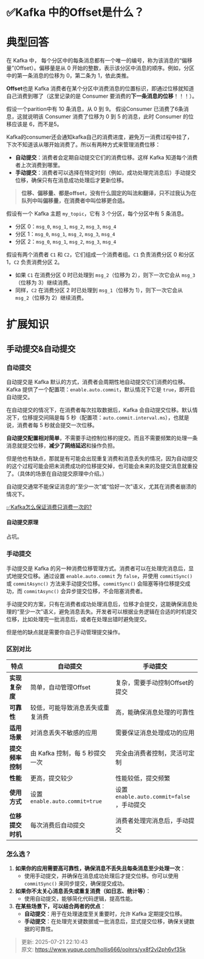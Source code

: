 # ✅Kafka 中的Offset是什么？

# 典型回答


在  Kafka 中， 每个分区中的每条消息都有一个唯一的编号，称为该消息的“偏移量”(Offset）。偏移量是从 0 开始的整数，表示该分区中消息的顺序。例如，分区中的第一条消息的位移为 0，第二条为 1，依此类推。  



**Offset**也是 Kafka 消费者在某个分区中消费消息的位置标识，即通过位移就知道自己消费到哪了（这里记录的是 Consumer 要消费的**下一条消息的位移**！！！）。



假设一个parition中有 10 条消息，从 0 到 9。 假设Consumer 已消费了6条消息，这就说明该 Consumer 消费了位移为 0 到 5 的消息，此时 Consumer 的位移应该是 6，而不是5。



Kafka的consumer还会通知kafka自己的消费进度，避免万一消费过程中挂了，下次不知道该从哪开始消费了。所以有两种方式来管理消费位移：



+ **自动提交**：消费者会定期自动提交它们的消费位移。这样 Kafka 知道每个消费者上次消费到哪里。
+ **手动提交**：消费者可以选择在特定时刻（例如，成功处理完消息后）手动提交位移，确保只有在消息成功处理后才更新位移。



> **位移、偏移量、都是offset，没有什么固定的叫法和翻译，只不过我认为在队列中叫偏移量，在消费者中叫位移更合适。**
>



假设有一个 Kafka 主题 `my_topic`，它有 3 个分区，每个分区中有 5 条消息。

+ 分区 0：`msg_0`, `msg_1`, `msg_2`, `msg_3`, `msg_4`
+ 分区 1：`msg_0`, `msg_1`, `msg_2`, `msg_3`, `msg_4`
+ 分区 2：`msg_0`, `msg_1`, `msg_2`, `msg_3`, `msg_4`



假设有两个消费者 `C1` 和 `C2`，它们组成一个消费者组。`C1` 负责消费分区 0 和分区 1，`C2` 负责消费分区 2。

+ 如果 `C1` 在消费分区 0 时已处理到 `msg_2`（位移为 2），则下一次它会从 `msg_3`（位移为 3）继续消费。
+ 同样，`C2` 在消费分区 2 时已处理到 `msg_1`（位移为 1），则下一次它会从 `msg_2`（位移为 2）继续消费。



# 扩展知识


## 手动提交&自动提交


### 自动提交 


自动提交是 Kafka 默认的方式，消费者会周期性地自动提交它们消费的位移。Kafka 提供了一个配置项：`enable.auto.commit`，默认情况下它是 `true`，即开启自动提交。



在自动提交的情况下，在消费者每次拉取数据后，Kafka 会自动提交位移。默认情况下，位移提交间隔是每 5 秒（配置项：`auto.commit.interval.ms`），也就是说，消费者每 5 秒就会提交一次位移。



**自动提交配置相对简单**，不需要手动控制位移的提交。而且不需要频繁的处理一条消息就提交位移，**减少了网络延迟**和操作负担。



但是他也有缺点，那就是有可能会出现重复消费和消息丢失的情况，因为自动提交的这个过程可能会把未消费成功的位移提交掉，也可能会未来的及提交消息就重投了。（具体的场景在自动提交原理中介绍。）



自动提交通常不能保证消息的“至少一次”或“恰好一次”语义，尤其在消费者崩溃的情况下。



[✅Kafka怎么保证消费只消费一次的?](https://www.yuque.com/hollis666/oolnrs/nyq4gnrf8hozb326#XwLLc)



#### 自动提交原理


占坑。



### 手动提交 
手动提交是 Kafka 的另一种消费位移管理方式。消费者可以在处理完消息后，显式地提交位移。通过设置 `enable.auto.commit` 为 `false`，并使用 `commitSync()` 或 `commitAsync()` 方法来手动提交位移。`commitSync()` 会阻塞等待位移提交成功，而 `commitAsync()` 会异步提交位移，不会阻塞消费者。



手动提交的方案，只有在消费者成功处理消息后，位移才会提交，这能确保消息处理的“至少一次”语义，避免消息丢失。开发者可以根据业务逻辑在合适的时机提交位移，比如处理完一批消息后，或者在处理出错时避免提交。



但是他的缺点就是需要你自己手动管理提交操作。



### 区别对比
| **特点** | **自动提交** | **手动提交** |
| --- | --- | --- |
| **实现复杂度** | 简单，自动管理Offset | 复杂，需要手动控制Offset的提交 |
| **可靠性** | 较低，可能导致消息丢失或重复消费 | 高，能确保消息处理的可靠性 |
| **适用场景** | 对消息丢失不敏感的应用 | 需要保证消息处理成功的应用 |
| **提交频率控制** | 由 Kafka 控制，每 5 秒提交一次 | 完全由消费者控制，灵活可定制 |
| **性能** | 更高，提交较少 | 性能较低，提交频繁 |
| **使用方式** | 设置 `enable.auto.commit=true` | 设置 `enable.auto.commit=false`<br/>，手动提交 |
| **位移提交时机** | 每次消费后自动提交 | 消费者处理完消息后，手动提交 |




### 怎么选？


1. **如果你的应用需要高可靠性，确保消息不丢失且每条消息至少处理一次**：
    - 使用手动提交，并确保在消息成功处理后才提交位移。你可以使用 `commitSync()` 来同步提交，确保提交成功。
2. **如果你不太关心消息丢失或重复消费（如日志、统计等）**：
    - 使用自动提交，能够简化代码逻辑，提高性能。
3. **在某些场景下，可以结合两者的优点**：
    - **自动提交**：用于在处理速度至关重要时，允许 Kafka 定期提交位移。
    - **手动提交**：在处理完关键数据或一批消息后，显式提交位移，确保关键数据的可靠性。





> 更新: 2025-07-21 22:10:43  
> 原文: <https://www.yuque.com/hollis666/oolnrs/yx8f2vl2ph6vf35k>